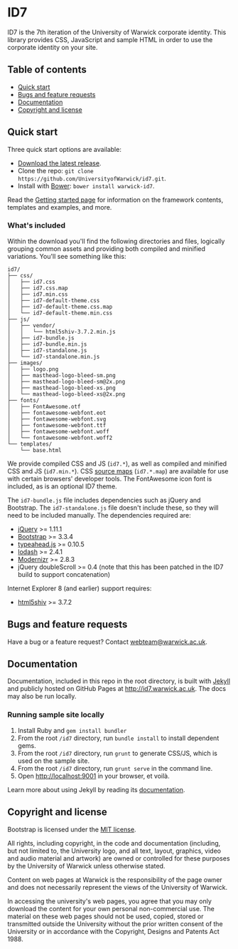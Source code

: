 # ID7

ID7 is the 7th iteration of the University of Warwick corporate identity. This library provides CSS, JavaScript and sample HTML in order to use the corporate identity on your site.

## Table of contents

- [Quick start](#quick-start)
- [Bugs and feature requests](#bugs-and-feature-requests)
- [Documentation](#documentation)
- [Copyright and license](#copyright-and-license)

## Quick start

Three quick start options are available:

- [Download the latest release](https://github.com/UniversityofWarwick/id7/releases/latest).
- Clone the repo: `git clone https://github.com/UniversityofWarwick/id7.git`.
- Install with [Bower](http://bower.io): `bower install warwick-id7`.

Read the [Getting started page](getting-started/) for information on the framework contents, templates and examples, and more.

### What's included

Within the download you'll find the following directories and files, logically grouping common assets and providing both compiled and minified variations. You'll see something like this:

```
id7/
├── css/
│   ├── id7.css
│   ├── id7.css.map
│   ├── id7.min.css
│   ├── id7-default-theme.css
│   ├── id7-default-theme.css.map
│   └── id7-default-theme.min.css
├── js/
│   ├── vendor/
│   │   └── html5shiv-3.7.2.min.js
│   ├── id7-bundle.js
│   ├── id7-bundle.min.js
│   ├── id7-standalone.js
│   └── id7-standalone.min.js
├── images/
│   ├── logo.png
│   ├── masthead-logo-bleed-sm.png
│   ├── masthead-logo-bleed-sm@2x.png
│   ├── masthead-logo-bleed-xs.png
│   └── masthead-logo-bleed-xs@2x.png
├── fonts/
│   ├── FontAwesome.otf
│   ├── fontawesome-webfont.eot
│   ├── fontawesome-webfont.svg
│   ├── fontawesome-webfont.ttf
│   ├── fontawesome-webfont.woff
│   └── fontawesome-webfont.woff2
└── templates/
    └── base.html
```

We provide compiled CSS and JS (`id7.*`), as well as compiled and minified CSS and JS (`id7.min.*`). CSS [source maps](https://developers.google.com/chrome-developer-tools/docs/css-preprocessors) (`id7.*.map`) are available for use with certain browsers' developer tools. The FontAwesome icon font is included, as is an optional ID7 theme.

The `id7-bundle.js` file includes dependencies such as jQuery and Bootstrap. The `id7-standalone.js` file doesn't include these, so they will need to be included manually. The dependencies required are:

- [jQuery](https://github.com/jquery/jquery) >= 1.11.1
- [Bootstrap](https://github.com/twbs/bootstrap) >= 3.3.4
- [typeahead.js](https://github.com/twitter/typeahead.js) >= 0.10.5
- [lodash](https://github.com/lodash/lodash) >= 2.4.1
- [Modernizr](https://github.com/Modernizr/Modernizr) >= 2.8.3
- jQuery doubleScroll >= 0.4 (note that this has been patched in the ID7 build to support concatenation)

Internet Explorer 8 (and earlier) support requires:

- [html5shiv](https://github.com/aFarkas/html5shiv) >= 3.7.2

## Bugs and feature requests

Have a bug or a feature request? Contact <webteam@warwick.ac.uk>.

## Documentation

Documentation, included in this repo in the root directory, is built with [Jekyll](http://jekyllrb.com) and publicly hosted on GitHub Pages at <http://id7.warwick.ac.uk>. The docs may also be run locally.

### Running sample site locally

1. Install Ruby and `gem install bundler`
2. From the root `/id7` directory, run `bundle install` to install dependent gems.
3. From the root `/id7` directory, run `grunt` to generate CSS/JS, which is used on the sample site.
4. From the root `/id7` directory, run `grunt serve` in the command line.
5. Open <http://localhost:9001> in your browser, et voilà.

Learn more about using Jekyll by reading its [documentation](http://jekyllrb.com/docs/home/).

## Copyright and license

Bootstrap is licensed under the [MIT license](https://github.com/twbs/bootstrap/blob/master/LICENSE).

All rights, including copyright, in the code and documentation (including, but not limited to, the University logo, and
all text, layout, graphics, video and audio material and artwork) are owned or controlled for these purposes by the
University of Warwick unless otherwise stated.

Content on web pages at Warwick is the responsibility of the page owner and does not necessarily represent the views of
the University of Warwick.

In accessing the university's web pages, you agree that you may only download the content for your own personal
non-commercial use. The material on these web pages should not be used, copied, stored or transmitted outside the
University without the prior written consent of the University or in accordance with the Copyright, Designs and Patents
Act 1988.
